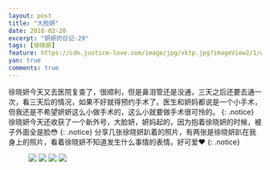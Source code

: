 ```yaml
---
layout: post
title: "大脸妍"
date: 2018-02-20
excerpt: "妍妍的日记-29"
tags: [徐晓妍]
feature: https://cdn.justice-love.com/image/jpg/xktp.jpg?imageView2/1/w/1200/h/500
yan: true
comments: true
---
```

徐晓妍今天又去医院复查了，很顺利，但是鼻泪管还是没通，三天之后还要去通一次，看三天后的情况，如果不好就得预约手术了。医生和妍妈都说是一个小手术，但我还是不希望妍妍这么小做手术的，这么小就要做手术很可怜的。
{: .notice}
徐晓妍今天还收获了一个新外号，大脸妍，妍妈起的，因为抱着徐晓妍的时候，被子外面全是脸😳
{: .notice}
分享几张徐晓妍趴着的照片，有两张是徐晓妍趴在我身上的照片，看着徐晓妍不知道发生什么事情的表情，好可爱❤️
{: .notice}
<figure>
    <img src="{{ site.staticUrl }}/yanyan/image/pazhe1.jpg" />
    <img src="{{ site.staticUrl }}/yanyan/image/pazhe2.jpg" />
    <img src="{{ site.staticUrl }}/yanyan/image/pazhe3.jpg" />
    <img src="{{ site.staticUrl }}/yanyan/image/pazhe4.jpg" />
</figure>
